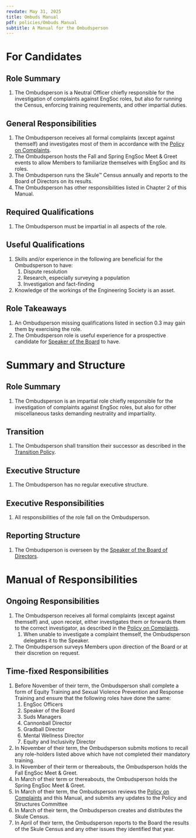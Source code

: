 ```yaml
---
revdate: May 31, 2025
title: Ombuds Manual
pdf: policies/Ombuds Manual
subtitle: A Manual for the Ombudsperson
---
```


# For Candidates

## Role Summary
1. The Ombudsperson is a Neutral Officer chiefly responsible for the investigation of complaints against EngSoc roles, but also for running the Census, enforcing training requirements, and other impartial duties.

## General Responsibilities
1. The Ombudsperson receives all formal complaints (except against themself) and investigates most of them in accordance with the [Policy on Complaints](../policies/policy-on-complaints.md).
1. The Ombudsperson hosts the Fall and Spring EngSoc Meet & Greet events to allow Members to familiarize themselves with EngSoc and its roles.
1. The Ombudsperson runs the Skule™ Census annually and reports to the Board of Directors on its results.
1. The Ombudsperson has other responsibilities listed in Chapter 2 of this Manual.

## Required Qualifications
1. The Ombudsperson must be impartial in all aspects of the role.

## Useful Qualifications
1. Skills and/or experience in the following are beneficial for the Ombudsperson to have:
   1. Dispute resolution
   1. Research, especially surveying a population
   1. Investigation and fact-finding
1. Knowledge of the workings of the Engineering Society is an asset.

## Role Takeaways
1. An Ombudsperson missing qualifications listed in section 0.3 may gain them by exercising the role.
1. The Ombudsperson role is useful experience for a prospective candidate for [Speaker of the Board](speaker-manual.md) to have.

# Summary and Structure

## Role Summary
1. The Ombudsperson is an impartial role chiefly responsible for the investigation of complaints against EngSoc roles, but also for other miscellaneous tasks demanding neutrality and impartiality.

## Transition
1. The Ombudsperson shall transition their successor as described in the [Transition Policy](../policies/transition-policy.md).

## Executive Structure
1. The Ombudsperson has no regular executive structure.

## Executive Responsibilities
1. All responsibilities of the role fall on the Ombudsperson.

## Reporting Structure
1. The Ombudsperson is overseen by the [Speaker of the Board of Directors](speaker-manual.md).

# Manual of Responsibilities

## Ongoing Responsibilities
1. The Ombudsperson receives all formal complaints (except against themself) and, upon receipt, either investigates them or forwards them to the correct investigator, as described in the [Policy on Complaints](../policies/policy-on-complaints.md).
   1. When unable to investigate a complaint themself, the Ombudsperson delegates it to the Speaker.
1. The Ombudsperson surveys Members upon direction of the Board or at their discretion on request.

## Time-fixed Responsibilities
1. Before November of their term, the Ombudsperson shall complete a form of Equity Training and Sexual Violence Prevention and Response Training and ensure that the following roles have done the same:
   1. EngSoc Officers
   1. Speaker of the Board
   1. Suds Managers
   1. Cannonball Director
   1. Gradball Director
   1. Mental Wellness Director
   1. Equity and Inclusivity Director
1. In November of their term, the Ombudsperson submits motions to recall any role-holders listed above which have not completed their mandatory training.
1. In November of their term or thereabouts, the Ombudsperson holds the Fall EngSoc Meet & Greet.
1. In March of their term or thereabouts, the Ombudsperson holds the Spring EngSoc Meet & Greet.
1. In March of their term, the Ombudsperson reviews the [Policy on Complaints](../policies/policy-on-complaints.md) and this Manual, and submits any updates to the Policy and Structures Committee
1. In March of their term, the Ombudsperson creates and distributes the Skule Census.
1. In April of their term, the Ombudsperson reports to the Board the results of the Skule Census and any other issues they identified that year.
